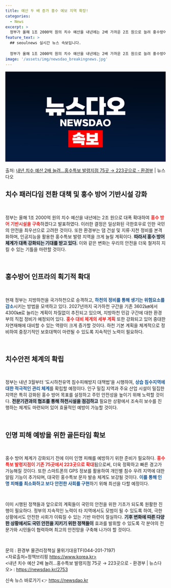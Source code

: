 ```yaml
---
title: 예산 두 배 증가 홍수 예보 지역 확장!
categories:
  - News
excerpt: >
  정부가 올해 1조 2000억 원의 치수 예산을 내년에는 2배 가까운 2조 원으로 늘려 홍수방어 기반시설을 대…
feature_text: >
  ## seoulnews 실시간 뉴스 속보입니다.

  정부가 올해 1조 2000억 원의 치수 예산을 내년에는 2배 가까운 2조 원으로 늘려 홍수방어 기반시설을 대…
image: '/assets/img/newsdao_breakingnews.jpg'
---
```


![뉴스다오 속보](/assets/img/newsdao_breakingnews.jpg)

<p>출처: <a href="https://newsdao.kr/2753" rel="dofollow">내년 치수 예산 2배 늘려…홍수특보 발령지점 75곳 → 223곳으로 - 환경부</a> | 뉴스다오</p>

<h2 data-ke-size="size26">치수 패러다임 전환 대책 및 홍수 방어 기반시설 강화</h2>

<p data-ke-size="size16">&nbsp;</p>

정부는 올해 1조 2000억 원의 치수 예산을 내년에는 2조 원으로 대폭 확대하여 <b><span style="color: #ee2323;">홍수 방어 기반시설을 구축</span></b>하겠다고 발표하였다. 이러한 결정은 일상화된 극한호우로 인한 국민의 안전을 최우선으로 고려한 것이다. 또한 환경부는 댐 건설 및 지류·지천 정비를 본격화하며, 인공지능을 활용한 홍수특보 발령 지역을 크게 늘릴 계획이다. <b><span style="background-color: #21538527;">따라서 홍수 방어 체계가 대폭 강화되는 기대를 받고 있다.</span></b> 이와 같은 변화는 우리의 안전을 더욱 철저히 지킬 수 있는 기틀을 마련할 것이다.</p>

<p data-ke-size="size16">&nbsp;</p>

<h2 data-ke-size="size26">홍수방어 인프라의 획기적 확대</h2>

<p data-ke-size="size16">&nbsp;</p>

현재 정부는 지방하천을 국가하천으로 승격하고, <b><span style="color: #1a5490;">하천의 정비를 통해 생기는 위험요소를 감소</span></b>시키는 방법을 모색하고 있다. 2027년까지 국가하천 구간을 기존 3602㎞에서 4300㎞로 늘리는 계획이 차질없이 추진되고 있으며, 지방하천 민감 구간에 대한 환경부의 직접 정비가 예정되어 있다. <b><span style="color: #ee2323;">홍수 대비 체계의 세부 계획</span></b> 또한 강화되고 있어 중대한 자연재해에 대비할 수 있는 역량이 크게 증가할 것이다. 하천 기본 계획을 체계적으로 정비하여 중장기적인 보호대책이 마련될 수 있도록 지속적인 노력이 필요하다.</p>

<p data-ke-size="size16">&nbsp;</p>

<h2 data-ke-size="size26">치수안전 체계의 확립</h2>

<p data-ke-size="size16">&nbsp;</p>

정부는 내년 3월부터 ‘도시하천유역 침수피해방지 대책법’을 시행하여, <b><span style="color: #1a5490;">상습 침수지역에 대한 적극적인 관리 체계</span></b>를 확립할 예정이다. 인구 밀집 지역과 주요 산업 시설이 밀집한 지역은 특히 강화된 홍수 방어 목표를 설정하고 주민 안전성을 높이기 위해 노력할 것이다. <b><span style="background-color: #21538527;">전문기관과의 협조를 통해 하천시설을 점검하고</span></b> 필요한 상황에서 조속히 보수를 진행하는 체계도 마련되어 있어 효율적인 예방이 가능할 것이다.</p>

<p data-ke-size="size16">&nbsp;</p>

<h2 data-ke-size="size26">인명 피해 예방을 위한 골든타임 확보</h2>

<p data-ke-size="size16">&nbsp;</p>

홍수 방어 체계가 강화되기 전에 이미 인명 피해를 예방하기 위한 준비가 필요하다. <b><span style="color: #ee2323;">홍수특보 발령지점이 기존 75곳에서 223곳으로 확대</span></b>됨으로써, 더욱 정확하고 빠른 경고가 가능해질 것이다. 또한 스마트폰의 GPS 정보를 활용하여 개인별 침수 우려 지역에 대한 알림 기능이 추가되며, 대국민 홍수특보 문자 발송 체계도 보강될 것이다. <b><span style="color: #1a5490;">이를 통해 인명 피해를 최소화하고 보다 안전한 사회를 구현</span></b>하기 위해 최선을 다할 예정이다.</p>

<p data-ke-size="size16">&nbsp;</p>

이미 시행된 정책들과 앞으로의 계획들이 국민의 안전을 위한 기초가 되도록 원활한 진행이 필요하다. 정부의 지속적인 노력이 타 지역에서도 모범이 될 수 있도록 하여, 극한 상황에서도 안전한 사회가 이뤄질 수 있는 기반 마련이 절실하다. <b><span style="background-color: #21538527;">기후 변화에 따른 다양한 상황에서도 국민 안전을 지키기 위한 정책들이</span></b> 효과를 발휘할 수 있도록 각 분야의 전문가와 시민들이 협력하며 최고의 안전망을 구축해 나가야 할 것이다. 

<p data-ke-size="size16">&nbsp;</p>

문의 : 환경부 물관리정책실 물위기대응TF(044-201-7197)  
<자료출처=정책브리핑 https://www.korea.kr>  
<내년 치수 예산 2배 늘려…홍수특보 발령지점 75곳 → 223곳으로 - 환경부 | 뉴스다오> : <https://newsdao.kr/2753> 

신속 뉴스 바로가기 👉 <a href="https://newsdao.kr" rel="dofollow">https://newsdao.kr</a>


